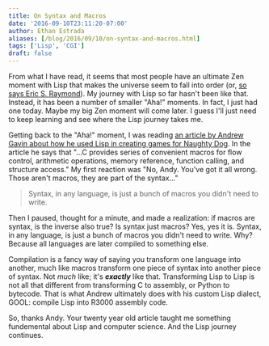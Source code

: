 ```yaml
---
title: On Syntax and Macros
date: '2016-09-10T23:11:20-07:00'
author: Ethan Estrada
aliases: [/blog/2016/09/10/on-syntax-and-macros.html]
tags: ['Lisp', 'CGI']
draft: false
---
```


From what I have read, it seems that most people have an ultimate Zen
moment with Lisp that makes the universe seem to fall into order (or,
[so says Eric S. Raymond](http://www.catb.org/~esr/faqs/hacker-howto.html#skills1)). My
journey with Lisp so far hasn't been like that. Instead, it has been a
number of smaller "Aha!" moments. In fact, I just had one today. Maybe
my big Zen moment will come later. I guess I'll just need to keep
learning and see where the Lisp journey takes me.

<!-- more -->

Getting back to the "Aha!" moment, I was reading
[an article by Andrew Gavin about how he used Lisp in creating games for Naughty Dog](http://all-things-andy-gavin.com/2011/03/12/making-crash-bandicoot-gool-part-9/). In
the article he says that "...C provides series of convenient macros
for flow control, arithmetic operations, memory reference, function
calling, and structure access."  My first reaction was "No,
Andy. You've got it all wrong. Those aren't macros, they are part of
the syntax..."

> Syntax, in any language, is just a bunch of macros you didn't need
> to write.

Then I paused, thought for a minute, and made a realization: if macros
are syntax, is the inverse also true? Is syntax just macros? Yes, yes
it is.  Syntax, in any language, is just a bunch of macros you didn't
need to write. Why? Because all languages are later compiled to
something else.

Compilation is a fancy way of saying you transform one language into
another, much like macros transform one piece of syntax into another
piece of syntax. Not _much_ like; it's **_exactly_** like
that. Transforming Lisp to Lisp is not all that different from
transforming C to assembly, or Python to bytecode.  That is what
Andrew ultimately does with his custom Lisp dialect, GOOL: compile
Lisp into R3000 assembly code.

So, thanks Andy. Your twenty year old article taught me something
fundemental about Lisp and computer science. And the Lisp journey
continues.
